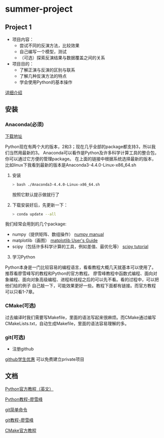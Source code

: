 # summer-project

## Project 1

- 项目内容：
  - 尝试不同的反演方法，比较效果
  - 自己编写一个模型，测试
  - （可选）探索反演结果与数据覆盖之间的关系
- 项目目的：
  - 了解正演与反演的区别与联系
  - 了解几种反演方法的特点
  - 学会使用Python的基本操作

[详细介绍](docs/project1.md)

## 安装

### Anaconda(必须)

[下载地址](https://mirrors.tuna.tsinghua.edu.cn/anaconda/archive/)

Python现在有两个大的版本，2和3；现在几乎全部的package都支持3，所以我们当然用最新的3。
Anaconda可以看作是Python及许多科学计算工具的整合包，你可以通过它方便的管理package。
在上面的链接中根据系统选择最新的版本，比如linux下我看到最新的版本是Anaconda3-4.4.0-Linux-x86_64.sh 

1. 安装
   ```bash
   > bash ./Anaconda3-4.4.0-Linux-x86_64.sh
   ```
   按照它默认提示做就行了
   
2. 下载安装好后，先更新一下：
   ```bash
   > conda update --all
   ```

我们经常会用到的几个package:

- numpy（提供矩阵、数组操作）
  [numpy manual](https://docs.scipy.org/doc/numpy/)
- matplotlib（画图）
  [matplotlib User's Guide](http://matplotlib.org/users/index.html)
- scipy（包括许多科学计算的工具，例如差值、最优化等）
  [scipy tutorial](https://docs.scipy.org/doc/scipy/reference/tutorial/index.html)
  
3. 学习Python

Python本身是一门比较容易的编程语言，看看教程大概几天就基本可以使用了。推荐看廖雪峰写的教程和Python的官方教程。
廖雪峰教程中函数式编程、面向对象编程、面向对象高级编程、进程和线程之后的可以先不看。看的过程中，可以把他们给的例子
自己敲一下，可能效果更好一些。教程下面都有链接。而官方教程可以只看1-7章。

### CMake(可选)

过去编译时我们需要写Makefile，里面的语法写起来很麻烦。而CMake通过编写CMakeLists.txt，自动生成Makefile，里面的语法容易理解的多。

### git(可选)

- 注册github

[github学生优惠](https://education.github.com/pack) 可以免费建立private项目

## 文档

[Python官方教程（英文）](https://docs.python.org/3/tutorial/index.html)

[Python教程-廖雪峰](https://www.liaoxuefeng.com/wiki/0014316089557264a6b348958f449949df42a6d3a2e542c000)

[git简单命令](http://rogerdudler.github.io/git-guide/)

[git教程-廖雪峰](https://www.liaoxuefeng.com/wiki/0013739516305929606dd18361248578c67b8067c8c017b000)

[CMake官方教程](https://cmake.org/cmake-tutorial/)
